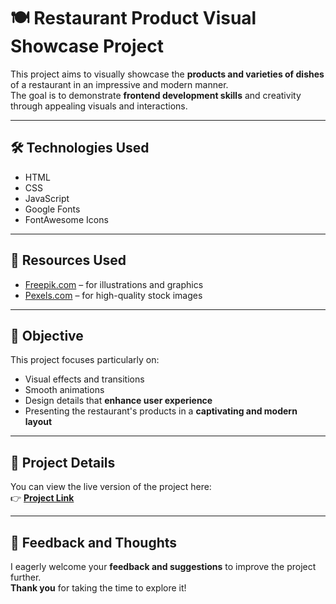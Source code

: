 # 🍽️ Restaurant Product Visual Showcase Project

This project aims to visually showcase the **products and varieties of dishes** of a restaurant in an impressive and modern manner.  
The goal is to demonstrate **frontend development skills** and creativity through appealing visuals and interactions.

---

## 🛠️ Technologies Used
- HTML  
- CSS  
- JavaScript  
- Google Fonts  
- FontAwesome Icons  

---

## 📸 Resources Used
- [Freepik.com](https://www.freepik.com) – for illustrations and graphics  
- [Pexels.com](https://www.pexels.com) – for high-quality stock images  

---

## 🎯 Objective
This project focuses particularly on:
- Visual effects and transitions  
- Smooth animations  
- Design details that **enhance user experience**  
- Presenting the restaurant's products in a **captivating and modern layout**

---

## 🔗 Project Details
You can view the live version of the project here:  
👉 [**Project Link**](https://jihado-i.github.io/Food-Order/)

---

## 💬 Feedback and Thoughts
I eagerly welcome your **feedback and suggestions** to improve the project further.  
**Thank you** for taking the time to explore it!
